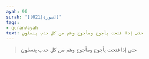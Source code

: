 ```yaml
---
ayah: 96
surah: '[[021|سورة]]'
tags:
- quran/ayah
text: حتى إذا فتحت يأجوج ومأجوج وهم من كل حدب ينسلون
---
```

> حتى إذا فتحت يأجوج ومأجوج وهم من كل حدب ينسلون
